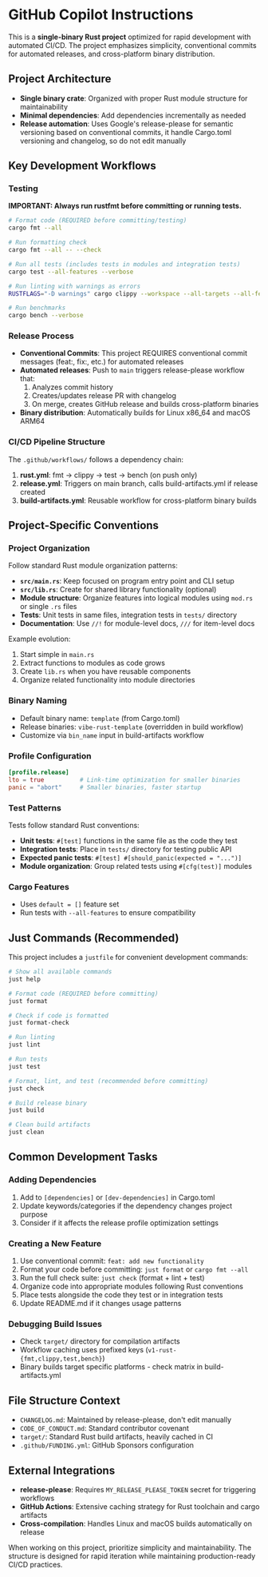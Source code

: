 # GitHub Copilot Instructions

This is a **single-binary Rust project** optimized for rapid development with
automated CI/CD. The project emphasizes simplicity, conventional commits for
automated releases, and cross-platform binary distribution.

## Project Architecture

- **Single binary crate**: Organized with proper Rust module structure for maintainability
- **Minimal dependencies**: Add dependencies incrementally as needed
- **Release automation**: Uses Google's release-please for semantic versioning
  based on conventional commits, it handle Cargo.toml versioning and changelog,
  so do not edit manually

## Key Development Workflows

### Testing

**IMPORTANT: Always run rustfmt before committing or running tests.**

```bash
# Format code (REQUIRED before committing/testing)
cargo fmt --all

# Run formatting check
cargo fmt --all -- --check

# Run all tests (includes tests in modules and integration tests)
cargo test --all-features --verbose

# Run linting with warnings as errors
RUSTFLAGS="-D warnings" cargo clippy --workspace --all-targets --all-features --verbose

# Run benchmarks
cargo bench --verbose
```

### Release Process

- **Conventional Commits**: This project REQUIRES conventional commit messages
  (feat:, fix:, etc.) for automated releases
- **Automated releases**: Push to `main` triggers release-please workflow that:
  1. Analyzes commit history
  2. Creates/updates release PR with changelog
  3. On merge, creates GitHub release and builds cross-platform binaries
- **Binary distribution**: Automatically builds for Linux x86_64 and macOS ARM64

### CI/CD Pipeline Structure

The `.github/workflows/` follows a dependency chain:

1. **rust.yml**: fmt → clippy → test → bench (on push only)
2. **release.yml**: Triggers on main branch, calls build-artifacts.yml if
   release created
3. **build-artifacts.yml**: Reusable workflow for cross-platform binary builds

## Project-Specific Conventions

### Project Organization

Follow standard Rust module organization patterns:

- **`src/main.rs`**: Keep focused on program entry point and CLI setup
- **`src/lib.rs`**: Create for shared library functionality (optional)
- **Module structure**: Organize features into logical modules using `mod.rs` or single `.rs` files
- **Tests**: Unit tests in same files, integration tests in `tests/` directory
- **Documentation**: Use `//!` for module-level docs, `///` for item-level docs

Example evolution:
1. Start simple in `main.rs`
2. Extract functions to modules as code grows
3. Create `lib.rs` when you have reusable components
4. Organize related functionality into module directories

### Binary Naming

- Default binary name: `template` (from Cargo.toml)
- Release binaries: `vibe-rust-template` (overridden in build workflow)
- Customize via `bin_name` input in build-artifacts workflow

### Profile Configuration

```toml
[profile.release]
lto = true          # Link-time optimization for smaller binaries
panic = "abort"     # Smaller binaries, faster startup
```

### Test Patterns

Tests follow standard Rust conventions:

- **Unit tests**: `#[test]` functions in the same file as the code they test
- **Integration tests**: Place in `tests/` directory for testing public API
- **Expected panic tests**: `#[test] #[should_panic(expected = "...")]`
- **Module organization**: Group related tests using `#[cfg(test)]` modules

### Cargo Features

- Uses `default = []` feature set
- Run tests with `--all-features` to ensure compatibility

## Just Commands (Recommended)

This project includes a `justfile` for convenient development commands:

```bash
# Show all available commands
just help

# Format code (REQUIRED before committing)
just format

# Check if code is formatted
just format-check

# Run linting
just lint

# Run tests
just test

# Format, lint, and test (recommended before committing)
just check

# Build release binary
just build

# Clean build artifacts
just clean
```

## Common Development Tasks

### Adding Dependencies

1. Add to `[dependencies]` or `[dev-dependencies]` in Cargo.toml
2. Update keywords/categories if the dependency changes project purpose
3. Consider if it affects the release profile optimization settings

### Creating a New Feature

1. Use conventional commit: `feat: add new functionality`
2. Format your code before committing: `just format` or `cargo fmt --all`
3. Run the full check suite: `just check` (format + lint + test)
4. Organize code into appropriate modules following Rust conventions
5. Place tests alongside the code they test or in integration tests
6. Update README.md if it changes usage patterns

### Debugging Build Issues

- Check `target/` directory for compilation artifacts
- Workflow caching uses prefixed keys (`v1-rust-{fmt,clippy,test,bench}`)
- Binary builds target specific platforms - check matrix in build-artifacts.yml

## File Structure Context

- `CHANGELOG.md`: Maintained by release-please, don't edit manually
- `CODE_OF_CONDUCT.md`: Standard contributor covenant
- `target/`: Standard Rust build artifacts, heavily cached in CI
- `.github/FUNDING.yml`: GitHub Sponsors configuration

## External Integrations

- **release-please**: Requires `MY_RELEASE_PLEASE_TOKEN` secret for triggering
  workflows
- **GitHub Actions**: Extensive caching strategy for Rust toolchain and cargo
  artifacts
- **Cross-compilation**: Handles Linux and macOS builds automatically on release

When working on this project, prioritize simplicity and maintainability. The
structure is designed for rapid iteration while maintaining production-ready
CI/CD practices.
